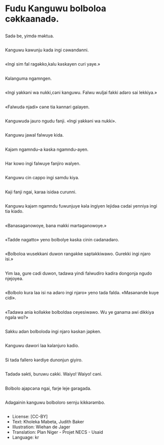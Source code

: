 # Fudu Kanguwu bolboloa cǝkkaanadǝ.

##
Sadǝ be, yimdǝ
mǝktua.

##
Kanguwu kawunju kada
ingi cǝwandǝnni.

##
«Ingi sim fal
ragǝkko,kalu kǝskayen
curi yaye.»

##
Kǝlanguma ngamngen.

##
«Ingi yakkǝni wa
nukki,cǝni kanguwu.
Falwu wuljai fakki adǝro
sai lekkiya.»

##
«Falwudǝ njadi» cǝne
tia kǝnnari galayen.

##
Kanguwudǝ jauro ngudu
fanji.
«Ingi yakkǝni wa
nukki».

##
Kanguwu jawal falwuye
kida.

##
Kajǝm ngamndu–a
kǝska ngamndu-ayen.

##
Har kowo ingi falwuye
fanjiro walyen.

##
Kanguwu cin cappo ingi
samdu kiya.

##
Kǝji fanji ngai, karaa
isidǝa curunni.

##
Kanguwu kajǝm
ngamndu fuwunjuye
kǝla ingiyen lejidǝa
cǝdai yenniya ingi tia
kiado.

##
«Banasǝgǝnowoye,
bana makki
martǝgǝnowoye.»

##
«Tadde nagatto» yeno
bolbolye kǝska cinin
cǝdanadǝro.

##

##
«Bolboloa wusekkǝni
duwon rangǝkke
saptǝkkiwawo. Gurekki
ingi njaro isi.»

##
Yim laa, gure cǝdi
duwon, tadawa yindi
falwudiro kadira
dongonja ngudo
njejoyea.

##
«Bolbolo kura laa isi na
adǝro ingi njaro» yeno
tada faldǝ. «Masǝnande
kuye cidi».

##

##
«Tadawa ania kollǝkke
bolboldǝa ceyesiwawo.
Wu ye ganama awi
dikkiya ngǝla wo?»

##
Sakku adǝn bolbolodǝ
ingi njaro kǝskan
jǝpken.

##

##
Kanguwu dawori laa
kǝlanjuro kadio.

##
Si tada fallero kǝrdiye
dunonjun giyiro.

##
Tadadǝ sǝkti, buruwu
cakki. Waiyo! Waiyo!
cǝni.

##
Bolbolo ajapcǝna ngai,
farje leje gǝragada.

##
Adǝgainin kanguwu
bolboloro sernju
kikkǝrǝmbo.

##
* License: [CC-BY]
* Text: Kholeka Mabeta, Judith Baker
* Illustration: Wiehan de Jager
* Translation: Plan Niger - Projet NECS - Usaid
* Language: kr

